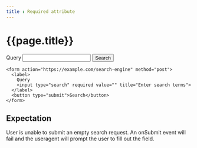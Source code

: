 ```yaml
---
title : Required attribute
---
```

# {{page.title}}

</script>
<form action="https://example.com/search-engine" method="post">
  <label>
    Query
    <input id="q" name="q" type="search" required value="" title="Enter search terms">
  </label>
  <button type="submit">Search</button>
</form>

~~~
<form action="https://example.com/search-engine" method="post">
  <label>
    Query
    <input type="search" required value="" title="Enter search terms">
  </label>
  <button type="submit">Search</button>
</form>
~~~
<div id="validityReport"></div>

<script>
  function showValidityState() {
    message='<p>valueMissing: ' + q.validity.valueMissing + '</p><p>badInput: ' + q.validity.badInput + '</p><p>customError: ' + q.validity.customError + '</p><p>patternMismatch: ' +  q.validity.patternMismatch + '</p><p>typeMismatch: ' + q.validity.typeMismatch + '</p><p>valid: ' + q.validity.valid + '</p>');
    document..querySelector("#validityReport).innerHTML=value;
  };
  showValidityState();
</script>
## Expectation
User is unable to submit an empty search request.  An onSubmit event will fail and the useragent will prompt the user to fill out the field.
